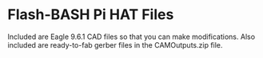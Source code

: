 # Flash-BASH Pi HAT Files
Included are Eagle 9.6.1 CAD files so that you can make modifications. Also included are ready-to-fab gerber files in the CAMOutputs.zip file.